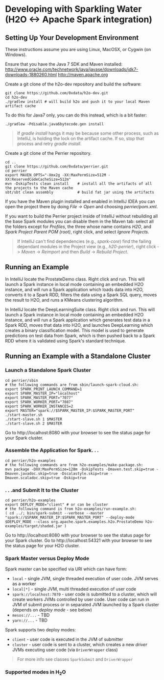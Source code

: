 # Developing with Sparkling Water (H2O <-> Apache Spark integration)

## Setting Up Your Development Environment

These instructions assume you are using Linux, MacOSX, or Cygwin (on Windows).

Ensure that you have the Java 7 SDK and Maven installed:
http://www.oracle.com/technetwork/java/javase/downloads/jdk7-downloads-1880260.html
http://maven.apache.org

Create a git clone of the h2o-dev repository and build the software:

    git clone https://github.com/0xdata/h2o-dev.git
    cd h2o-dev
    ./gradlew install # will build h2o and push it to your local Maven artifact cache
    
To do this for Java7 only, you can do this instead, which is a bit faster:

    ./gradlew -Pdisable.java6bytecode.gen install



>If *gradle install* hangs it may be because some other process, such as IntelliJ, is holding the lock on the artifact cache.  If so, stop that process and retry *gradle install*.

Create a git clone of the Perrier repository.

    cd ..
    git clone https://github.com/0xdata/perrier.git
    cd perrier
    export MAVEN_OPTS="-Xmx2g -XX:MaxPermSize=512M -XX:ReservedCodeCacheSize=512m"
    mvn -DskipTests clean install    # install all the artifacts of all the projects to the Maven cache
    sbt/sbt clean assembly           # build fat jar using the artifacts
    
If you have the Maven plugin installed and enabled in IntelliJ IDEA you can open the project there by doing *File ->  Open* and choosing *perrier/pom.xml*.

If you want to build the Perrier project inside of IntelliJ without rebuilding all the base Spark modules you can disable them in the Maven tab: select all the folders except for *Profiles*, the three whose name contains *H2O*, and *Spark Project Parent POM (root)*, right click, and select *Ignore Projects*.

>If IntelliJ can't find dependencies (e.g., *spark-core*) find the failing dependant modules in the Project view (e.g., *h20-perrier*), right click -> *Maven* -> *Reimport* and then *Build* -> *Rebuild Project*.

## Running an Example

In IntelliJ locate the ProstateDemo class.  Right click and run.  This will launch a Spark instance in local mode containing an embedded H2O instance, and will run a Spark application which loads data into H2O, converts it to a Spark RDD, filters the data using a Spark SQL query, moves the result to H2O, and runs a KMeans clustering algorithm.

In IntelliJ locate the DeepLearningSuite class.  Right click and run.  This will launch a Spark instance in local mode containing an embedded H2O instance, and will run a Spark application which generates test data in a Spark RDD, moves that data into H2O, and launches DeepLearning which creates a binary classification model.  This model is used to generate predictions on test data from Spark, which is then pushed back to a Spark RDD where it is validated using Spark's standard technique.

## Running an Example with a Standalone Cluster

### Launch a Standalone Spark Cluster

    cd perrier/sbin
    # the following commands are from sbin/launch-spark-cloud.sh:
    export SPARK_PRINT_LAUNCH_COMMAND=1
    export SPARK_MASTER_IP="localhost"
    export SPARK_MASTER_PORT="7077"
    export SPARK_WORKER_PORT="7087"
    export SPARK_WORKER_INSTANCES=2
    export MASTER="spark://$SPARK_MASTER_IP:$SPARK_MASTER_PORT"
    ./start-master.sh 
    ./start-slave.sh 1 $MASTER
    ./start-slave.sh 2 $MASTER
    
Go to http://localhost:8080 with your browser to see the status page for your Spark cluster.

### Assemble the Application for Spark. . .
    
    cd perrier/h2o-examples
    # the following commands are from h2o-examples/make-package.sh:
    mvn package -DXX:MaxPermSize=128m -DskipTests -Dmaven.test.skip=true -Dmaven.javadoc.skip=true -Dscalastyle.skip=true -Dmaven.scaladoc.skip=true -Dskip=true
    
    
### . . .and Submit It to the Cluster

    cd perrier/h2o-examples
    export DEPLOY_MODE="client" # or can be cluster
    # the following command is from h2o-examples/run-example.sh:
    ( cd ../; bin/spark-submit --verbose --master "spark://$SPARK_MASTER_IP:$SPARK_MASTER_PORT" --deploy-mode $DEPLOY_MODE --class org.apache.spark.examples.h2o.ProstateDemo h2o-examples/target/shaded.jar )
    
Go to http://localhost:8080 with your browser to see the status page for your Spark cluster.
Go to http://localhost:54321 with your browser to see the status page for your H2O cluster.

### Spark Master versus Deploy Mode

Spark master can be specified via URI which can have form:
  * `local` - single JVM, single threaded execution of user code. JVM serves as a worker
  * `local[*]` - single JVM, multi threaded execution of user code
  * `spark://localhost:7070` - user code is submitted to a cluster, which will create workers JVMs controlled by user code. User code can run in JVM of submit process or in separated JVM launched by a Spark cluster (depends on *deploy mode* - see below)
  * `mesos://...` - TBD
  * `yarn://...` - TBD

Spark supports two deploy modes:
  * `client` - user code is executed in the JVM of submitter
  * `cluster` - user code is sent to a cluster, which creates a new *driver* JVMs executing user code (via `DriverWrapper` class)
 
> For more info see classes `SparkSubmit` and `DriverWrapper`

### Supported modes in H<sub>2</sub>O


